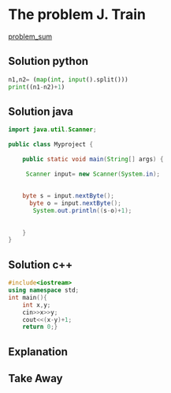 # The problem J. Train
[problem_sum](https://codeforces.com/group/P9uFhztGih/contest/401786/problem/J)

## Solution python
```python
n1,n2= (map(int, input().split()))
print((n1-n2)+1)
```
## Solution java
```java
import java.util.Scanner;
 
public class Myproject {
 
    public static void main(String[] args) {
         
     Scanner input= new Scanner(System.in);
      
     
    byte s = input.nextByte();
      byte o = input.nextByte();
       System.out.println((s-o)+1);
     
        
    }
}

```
## Solution c++
```c++
#include<iostream>
using namespace std;
int main(){
    int x,y;
    cin>>x>>y;
    cout<<(x-y)+1;
    return 0;}
```
## Explanation

## Take Away

